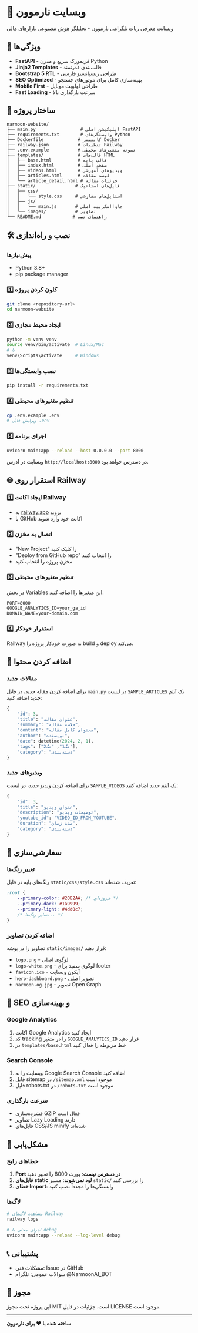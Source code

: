 # 🌟 وبسایت نارموون

وبسایت معرفی ربات تلگرامی نارموون - تحلیلگر هوش مصنوعی بازارهای مالی

## 🚀 ویژگی‌ها

- **FastAPI** - فریمورک سریع و مدرن Python
- **Jinja2 Templates** - قالب‌بندی قدرتمند
- **Bootstrap 5 RTL** - طراحی ریسپانسیو فارسی
- **SEO Optimized** - بهینه‌سازی کامل برای موتورهای جستجو
- **Mobile First** - طراحی اولویت موبایل
- **Fast Loading** - سرعت بارگذاری بالا

## 📁 ساختار پروژه

```
narmoon-website/
├── main.py                 # اپلیکیشن اصلی FastAPI
├── requirements.txt        # وابستگی‌های Python
├── Dockerfile             # کانتینر Docker
├── railway.json           # تنظیمات Railway
├── .env.example           # نمونه متغیرهای محیطی
├── templates/             # قالب‌های HTML
│   ├── base.html          # قالب پایه
│   ├── index.html         # صفحه اصلی
│   ├── videos.html        # ویدیوهای آموزشی
│   ├── articles.html      # لیست مقالات
│   └── article_detail.html # جزئیات مقاله
├── static/               # فایل‌های استاتیک
│   ├── css/
│   │   └── style.css     # استایل‌های سفارشی
│   ├── js/
│   │   └── main.js       # جاوااسکریپت اصلی
│   └── images/           # تصاویر
└── README.md            # راهنمای نصب
```

## 🛠️ نصب و راه‌اندازی

### پیش‌نیازها
- Python 3.8+
- pip package manager

### 1️⃣ کلون کردن پروژه
```bash
git clone <repository-url>
cd narmoon-website
```

### 2️⃣ ایجاد محیط مجازی
```bash
python -m venv venv
source venv/bin/activate  # Linux/Mac
# یا
venv\Scripts\activate     # Windows
```

### 3️⃣ نصب وابستگی‌ها
```bash
pip install -r requirements.txt
```

### 4️⃣ تنظیم متغیرهای محیطی
```bash
cp .env.example .env
# ویرایش فایل .env
```

### 5️⃣ اجرای برنامه
```bash
uvicorn main:app --reload --host 0.0.0.0 --port 8000
```

وبسایت در آدرس `http://localhost:8000` در دسترس خواهد بود.

## 🌐 استقرار روی Railway

### 1️⃣ ایجاد اکانت Railway
- به [railway.app](https://railway.app) بروید
- با GitHub اکانت خود وارد شوید

### 2️⃣ اتصال به مخزن
- "New Project" را کلیک کنید
- "Deploy from GitHub repo" را انتخاب کنید
- مخزن پروژه را انتخاب کنید

### 3️⃣ تنظیم متغیرهای محیطی
در بخش Variables این متغیرها را اضافه کنید:
```
PORT=8000
GOOGLE_ANALYTICS_ID=your_ga_id
DOMAIN_NAME=your-domain.com
```

### 4️⃣ استقرار خودکار
Railway به صورت خودکار پروژه را build و deploy می‌کند.

## 📄 اضافه کردن محتوا

### مقالات جدید
برای اضافه کردن مقاله جدید، در فایل `main.py` در لیست `SAMPLE_ARTICLES` یک آیتم جدید اضافه کنید:

```python
{
    "id": 3,
    "title": "عنوان مقاله",
    "summary": "خلاصه مقاله",
    "content": "محتوای کامل مقاله",
    "author": "نویسنده",
    "date": datetime(2024, 2, 1),
    "tags": ["تگ1", "تگ2"],
    "category": "دسته‌بندی"
}
```

### ویدیوهای جدید
برای اضافه کردن ویدیو جدید، در لیست `SAMPLE_VIDEOS` یک آیتم جدید اضافه کنید:

```python
{
    "id": 3,
    "title": "عنوان ویدیو",
    "description": "توضیحات ویدیو",
    "youtube_id": "VIDEO_ID_FROM_YOUTUBE",
    "duration": "مدت زمان",
    "category": "دسته‌بندی"
}
```

## 🎨 سفارشی‌سازی

### تغییر رنگ‌ها
رنگ‌های پایه در فایل `static/css/style.css` تعریف شده‌اند:

```css
:root {
    --primary-color: #20B2AA; /* فیروزه‌ای */
    --primary-dark: #1a9999;
    --primary-light: #4dd0c7;
    /* سایر رنگ‌ها... */
}
```

### اضافه کردن تصاویر
تصاویر را در پوشه `static/images/` قرار دهید:
- `logo.png` - لوگوی اصلی
- `logo-white.png` - لوگوی سفید برای footer
- `favicon.ico` - آیکون وبسایت
- `hero-dashboard.png` - تصویر اصلی
- `narmoon-og.jpg` - تصویر Open Graph

## 📱 SEO و بهینه‌سازی

### Google Analytics
1. اکانت Google Analytics ایجاد کنید
2. کد tracking را در متغیر `GOOGLE_ANALYTICS_ID` قرار دهید
3. در `templates/base.html` خط مربوطه را فعال کنید

### Search Console
1. وبسایت را به Google Search Console اضافه کنید
2. فایل sitemap در `/sitemap.xml` موجود است
3. فایل robots.txt در `/robots.txt` موجود است

### سرعت بارگذاری
- فشرده‌سازی GZIP فعال است
- تصاویر Lazy Loading دارند
- فایل‌های CSS/JS minify شده‌اند

## 🔧 مشکل‌یابی

### خطاهای رایج
1. **Port در دسترس نیست**: پورت 8000 را تغییر دهید
2. **فایل‌های static لود نمی‌شوند**: مسیر `static/` را بررسی کنید
3. **خطای Import**: وابستگی‌ها را مجدداً نصب کنید

### لاگ‌ها
```bash
# مشاهده لاگ‌های Railway
railway logs

# اجرای محلی با debug
uvicorn main:app --reload --log-level debug
```

## 📞 پشتیبانی

- مشکلات فنی: Issue در GitHub
- سوالات عمومی: تلگرام @NarmoonAI_BOT

## 📄 مجوز

این پروژه تحت مجوز MIT است. جزئیات در فایل LICENSE موجود است.

---

**ساخته شده با ❤️ برای نارموون**
